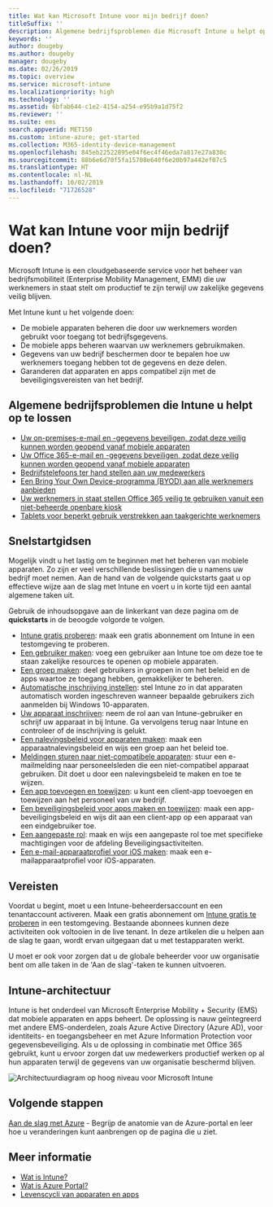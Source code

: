 ```yaml
---
title: Wat kan Microsoft Intune voor mijn bedrijf doen?
titleSuffix: ''
description: Algemene bedrijfsproblemen die Microsoft Intune u helpt op te lossen.
keywords: ''
author: dougeby
ms.author: dougeby
manager: dougeby
ms.date: 02/26/2019
ms.topic: overview
ms.service: microsoft-intune
ms.localizationpriority: high
ms.technology: ''
ms.assetid: 6bfab644-c1e2-4154-a254-e95b9a1d75f2
ms.reviewer: ''
ms.suite: ems
search.appverid: MET150
ms.custom: intune-azure; get-started
ms.collection: M365-identity-device-management
ms.openlocfilehash: 845eb22522895e04f6ec4f46eda7a817e27a830c
ms.sourcegitcommit: 88b6e6d70f5fa15708e640f6e20b97a442ef07c5
ms.translationtype: HT
ms.contentlocale: nl-NL
ms.lasthandoff: 10/02/2019
ms.locfileid: "71726528"
---
```

# <a name="what-can-intune-do-for-my-company"></a>Wat kan Intune voor mijn bedrijf doen?
Microsoft Intune is een cloudgebaseerde service voor het beheer van bedrijfsmobiliteit (Enterprise Mobility Management, EMM) die uw werknemers in staat stelt om productief te zijn terwijl uw zakelijke gegevens veilig blijven.

Met Intune kunt u het volgende doen:

- De mobiele apparaten beheren die door uw werknemers worden gebruikt voor toegang tot bedrijfsgegevens.
- De mobiele apps beheren waarvan uw werknemers gebruikmaken.
- Gegevens van uw bedrijf beschermen door te bepalen hoe uw werknemers toegang hebben tot de gegevens en deze delen.
- Garanderen dat apparaten en apps compatibel zijn met de beveiligingsvereisten van het bedrijf.

## <a name="common-business-problems-that-intune-helps-solve"></a>Algemene bedrijfsproblemen die Intune u helpt op te lossen

* [Uw on-premises-e-mail en -gegevens beveiligen, zodat deze veilig kunnen worden geopend vanaf mobiele apparaten](common-scenarios.md#protecting-your-on-premises-email-and-data-so-it-can-be-safely-accessed-by-mobile-devices)
* [Uw Office 365-e-mail en -gegevens beveiligen, zodat deze veilig kunnen worden geopend vanaf mobiele apparaten](common-scenarios.md#protecting-your-office-365-email-and-data-so-it-can-be-safely-accessed-by-mobile-devices)
* [Bedrijfstelefoons ter hand stellen aan uw medewerkers](common-scenarios.md#issue-corporate-owned-phones-to-your-employees)
* [Een Bring Your Own Device-programma (BYOD) aan alle werknemers aanbieden](common-scenarios.md#offer-a-bring-your-own-device-program-to-all-employees)
* [Uw werknemers in staat stellen Office 365 veilig te gebruiken vanuit een niet-beheerde openbare kiosk](common-scenarios.md#enable-your-employees-to-securely-access-office-365-from-an-unmanaged-public-kiosk)
* [Tablets voor beperkt gebruik verstrekken aan taakgerichte werknemers](common-scenarios.md#issue-limited-use-shared-tablets-to-your-employees)

## <a name="quickstarts"></a>Snelstartgidsen

Mogelijk vindt u het lastig om te beginnen met het beheren van mobiele apparaten. Zo zijn er veel verschillende beslissingen die u namens uw bedrijf moet nemen. Aan de hand van de volgende quickstarts gaat u op effectieve wijze aan de slag met Intune en voert u in korte tijd een aantal algemene taken uit.

Gebruik de inhoudsopgave aan de linkerkant van deze pagina om de **quickstarts** in de beoogde volgorde te volgen.

- [Intune gratis proberen](free-trial-sign-up.md): maak een gratis abonnement om Intune in een testomgeving te proberen.    
- [Een gebruiker maken](quickstart-create-user.md): voeg een gebruiker aan Intune toe om deze toe te staan zakelijke resources te openen op mobiele apparaten.
- [Een groep maken](quickstart-create-group.md): deel gebruikers in groepen in om het beleid en de apps waartoe ze toegang hebben, gemakkelijker te beheren.
- [Automatische inschrijving instellen](../enrollment/quickstart-setup-auto-enrollment.md): stel Intune zo in dat apparaten automatisch worden ingeschreven wanneer bepaalde gebruikers zich aanmelden bij Windows 10-apparaten.
- [Uw apparaat inschrijven](../enrollment/quickstart-enroll-windows-device.md): neem de rol aan van Intune-gebruiker en schrijf uw apparaat in bij Intune. Ga vervolgens terug naar Intune en controleer of de inschrijving is gelukt.
- [Een nalevingsbeleid voor apparaten maken](../protect/quickstart-set-password-length-android.md): maak een apparaatnalevingsbeleid en wijs een groep aan het beleid toe.
- [Meldingen sturen naar niet-compatibele apparaten](../protect/quickstart-send-notification.md): stuur een e-mailmelding naar personeelsleden die een niet-compatibel apparaat gebruiken. Dit doet u door een nalevingsbeleid te maken en toe te wijzen.
- [Een app toevoegen en toewijzen](../apps/quickstart-add-assign-app.md): u kunt een client-app toevoegen en toewijzen aan het personeel van uw bedrijf.
- [Een beveiligingsbeleid voor apps maken en toewijzen](../apps/quickstart-create-assign-app-policy.md): maak een app-beveiligingsbeleid en wijs dit aan een client-app op een apparaat van een eindgebruiker toe.
- [Een aangepaste rol](create-custom-role.md): maak en wijs een aangepaste rol toe met specifieke machtigingen voor de afdeling Beveiligingsactiviteiten. 
- [Een e-mail-apparaatprofiel voor iOS maken](../configuration/quickstart-email-profile.md): maak een e-mailapparaatprofiel voor iOS-apparaten.

## <a name="prerequisites"></a>Vereisten

Voordat u begint, moet u een Intune-beheerdersaccount en een tenantaccount activeren. Maak een gratis abonnement om [Intune gratis te proberen](free-trial-sign-up.md) in een testomgeving. Bestaande abonnees kunnen deze activiteiten ook voltooien in de live tenant. In deze artikelen die u helpen aan de slag te gaan, wordt ervan uitgegaan dat u met testapparaten werkt.

U moet er ook voor zorgen dat u de globale beheerder voor uw organisatie bent om alle taken in de 'Aan de slag'-taken te kunnen uitvoeren.

## <a name="intune-architecture"></a>Intune-architectuur

Intune is het onderdeel van Microsoft Enterprise Mobility + Security (EMS) dat mobiele apparaten en apps beheert. De oplossing is nauw geïntegreerd met andere EMS-onderdelen, zoals Azure Active Directory (Azure AD), voor identiteits- en toegangsbeheer en met Azure Information Protection voor gegevensbeveiliging. Als u de oplossing in combinatie met Office 365 gebruikt, kunt u ervoor zorgen dat uw medewerkers productief werken op al hun apparaten terwijl de gegevens van uw organisatie beschermd blijven.

![Architectuurdiagram op hoog niveau voor Microsoft Intune](./media/get-started-evaluation/intunearchitecture.svg)

## <a name="next-steps"></a>Volgende stappen

[Aan de slag met Azure](tutorial-walkthrough-intune-portal.md) - Begrijp de anatomie van de Azure-portal en leer hoe u veranderingen kunt aanbrengen op de pagina die u ziet.

## <a name="learn-more"></a>Meer informatie

- [Wat is Intune?](what-is-intune.md)
- [Wat is Azure Portal?](what-is-intune.md)
- [Levenscycli van apparaten en apps](device-lifecycle.md)
